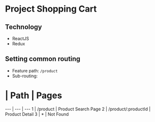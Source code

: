 # Project Shopping Cart
## Technology
- ReactJS
- Redux
## Setting common routing
- Feature path: ```/product```
- Sub-routing: 

 # | Path | Pages
--- | --- | --- 
1 | /product | Product Search Page
2 | /product/:productId | Product Detail
3 | * | Not Found
